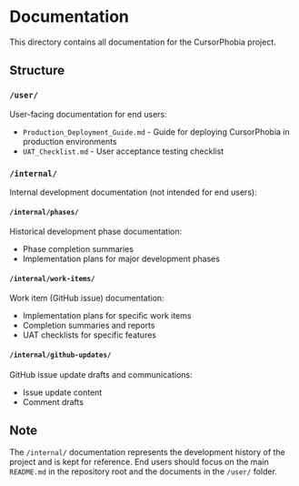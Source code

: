 # Documentation

This directory contains all documentation for the CursorPhobia project.

## Structure

### `/user/`
User-facing documentation for end users:
- `Production_Deployment_Guide.md` - Guide for deploying CursorPhobia in production environments
- `UAT_Checklist.md` - User acceptance testing checklist

### `/internal/`
Internal development documentation (not intended for end users):

#### `/internal/phases/`
Historical development phase documentation:
- Phase completion summaries
- Implementation plans for major development phases

#### `/internal/work-items/`
Work item (GitHub issue) documentation:
- Implementation plans for specific work items
- Completion summaries and reports
- UAT checklists for specific features

#### `/internal/github-updates/`
GitHub issue update drafts and communications:
- Issue update content
- Comment drafts

## Note

The `/internal/` documentation represents the development history of the project and is kept for reference. End users should focus on the main `README.md` in the repository root and the documents in the `/user/` folder.